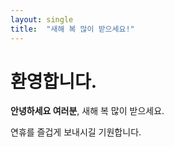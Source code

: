 ```yaml
---
layout: single
title:  "새해 복 많이 받으세요!"
---
```


# 환영합니다.

**안녕하세요 여러분**, 새해 복 많이 받으세요.

연휴를 즐겁게 보내시길 기원합니다. 
